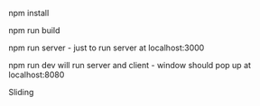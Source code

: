 npm install

npm run build

npm run server - just to run server at localhost:3000

npm run dev will run server and client - window should pop up at localhost:8080

Sliding 